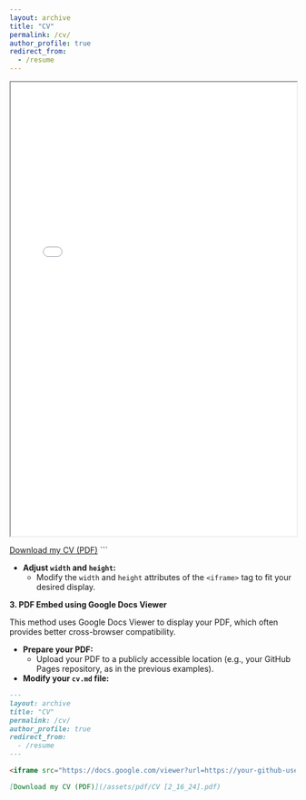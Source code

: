 ```yaml
---
layout: archive
title: "CV"
permalink: /cv/
author_profile: true
redirect_from:
  - /resume
---
```


<iframe src="/assets/pdf/your-cv.pdf" width="100%" height="800px"></iframe>

[Download my CV (PDF)](/assets/pdf/your-cv.pdf) ```

* **Adjust `width` and `height`:**
    * Modify the `width` and `height` attributes of the `<iframe>` tag to fit your desired display.

**3. PDF Embed using Google Docs Viewer**

This method uses Google Docs Viewer to display your PDF, which often provides better cross-browser compatibility.

* **Prepare your PDF:**
    * Upload your PDF to a publicly accessible location (e.g., your GitHub Pages repository, as in the previous examples).
* **Modify your `cv.md` file:**

```markdown
---
layout: archive
title: "CV"
permalink: /cv/
author_profile: true
redirect_from:
  - /resume
---

<iframe src="https://docs.google.com/viewer?url=https://your-github-username.github.io/your-repo-name/assets/pdf/your-cv.pdf&embedded=true" width="100%" height="800px"></iframe>

[Download my CV (PDF)](/assets/pdf/CV [2_16_24].pdf)
